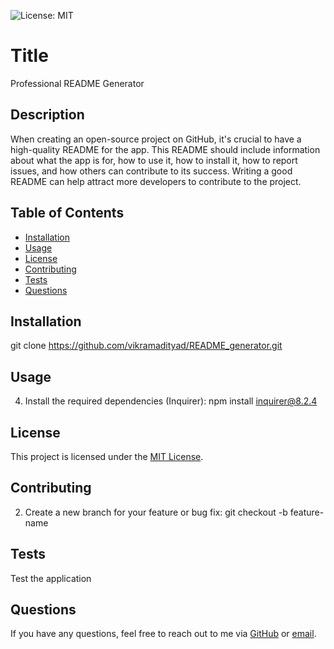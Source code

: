 

  ![License: MIT](https://img.shields.io/badge/License-MIT-yellow.svg)

  # Title
  Professional README Generator
  
  ## Description
  When creating an open-source project on GitHub, it's crucial to have a high-quality README for the app. This README should include information about what the app is for, how to use it, how to install it, how to report issues, and how others can contribute to its success. Writing a good README can help attract more developers to contribute to the project.
  
  ## Table of Contents
  - [Installation](#installation)
  - [Usage](#usage)
  - [License](#license)
  - [Contributing](#contributing)
  - [Tests](#tests)
  - [Questions](#questions)
  
  ## Installation
   git clone https://github.com/vikramadityad/README_generator.git
  
  ## Usage
  4. Install the required dependencies (Inquirer): npm install inquirer@8.2.4
  
  ## License
  
  This project is licensed under the [MIT License](https://opensource.org/licenses/MIT).
  
  ## Contributing
  2. Create a new branch for your feature or bug fix: git checkout -b feature-name
  
  ## Tests
  Test the application
  
  ## Questions
  If you have any questions, feel free to reach out to me via [GitHub](https://github.com/https://github.com/vikramadityad/README_generator.git) or [email](adithd@gmail.com).
  
